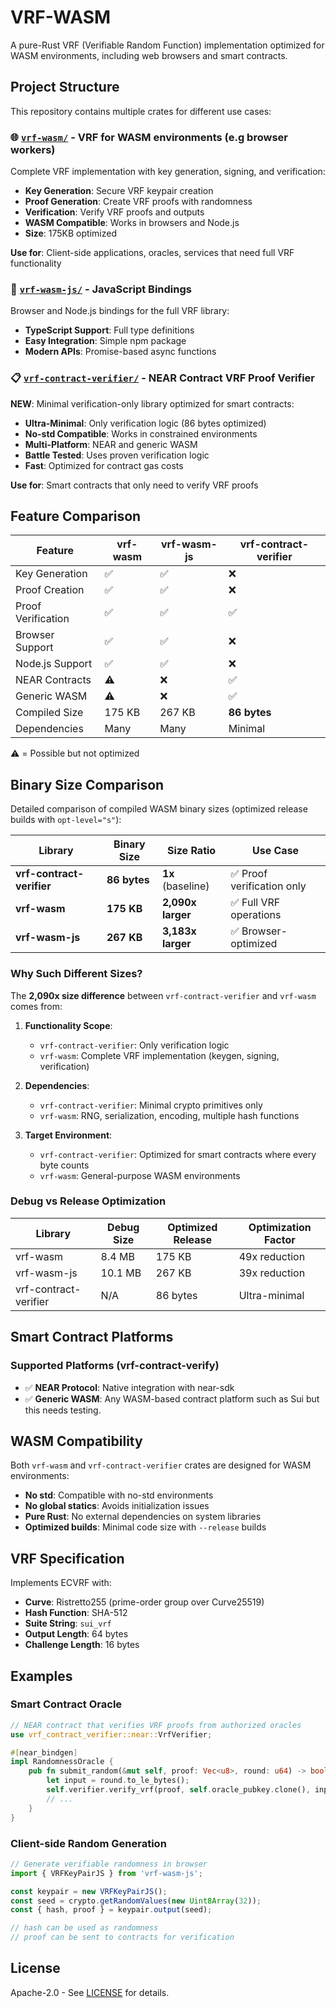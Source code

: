 # VRF-WASM

A pure-Rust VRF (Verifiable Random Function) implementation optimized for WASM environments, including web browsers and smart contracts.

## Project Structure

This repository contains multiple crates for different use cases:

### 🌐 [`vrf-wasm/`](./vrf-wasm/) - VRF for WASM environments (e.g browser workers)
Complete VRF implementation with key generation, signing, and verification:
- **Key Generation**: Secure VRF keypair creation
- **Proof Generation**: Create VRF proofs with randomness
- **Verification**: Verify VRF proofs and outputs
- **WASM Compatible**: Works in browsers and Node.js
- **Size**: 175KB optimized

**Use for**: Client-side applications, oracles, services that need full VRF functionality

### 🔗 [`vrf-wasm-js/`](./vrf-wasm-js/) - JavaScript Bindings
Browser and Node.js bindings for the full VRF library:
- **TypeScript Support**: Full type definitions
- **Easy Integration**: Simple npm package
- **Modern APIs**: Promise-based async functions

### 📋 [`vrf-contract-verifier/`](./vrf-contract-verifier/) - NEAR Contract VRF Proof Verifier
**NEW**: Minimal verification-only library optimized for smart contracts:
- **Ultra-Minimal**: Only verification logic (86 bytes optimized)
- **No-std Compatible**: Works in constrained environments
- **Multi-Platform**: NEAR and generic WASM
- **Battle Tested**: Uses proven verification logic
- **Fast**: Optimized for contract gas costs

**Use for**: Smart contracts that only need to verify VRF proofs


## Feature Comparison

| Feature | vrf-wasm | vrf-wasm-js | vrf-contract-verifier |
|---------|----------|-------------|---------------------|
| Key Generation | ✅ | ✅ | ❌ |
| Proof Creation | ✅ | ✅ | ❌ |
| Proof Verification | ✅ | ✅ | ✅ |
| Browser Support | ✅ | ✅ | ❌ |
| Node.js Support | ✅ | ✅ | ❌ |
| NEAR Contracts | ⚠️ | ❌ | ✅ |
| Generic WASM | ⚠️ | ❌ | ✅ |
| Compiled Size | 175 KB | 267 KB | **86 bytes** |
| Dependencies | Many | Many | Minimal |

⚠️ = Possible but not optimized

## Binary Size Comparison

Detailed comparison of compiled WASM binary sizes (optimized release builds with `opt-level="s"`):

| Library | Binary Size | Size Ratio | Use Case |
|---------|-------------|------------|----------|
| **vrf-contract-verifier** | **86 bytes** | **1x** (baseline) | ✅ Proof verification only |
| **vrf-wasm** | **175 KB** | **2,090x larger** | ✅ Full VRF operations |
| **vrf-wasm-js** | **267 KB** | **3,183x larger** | ✅ Browser-optimized |

### Why Such Different Sizes?

The **2,090x size difference** between `vrf-contract-verifier` and `vrf-wasm` comes from:

1. **Functionality Scope**:
   - `vrf-contract-verifier`: Only verification logic
   - `vrf-wasm`: Complete VRF implementation (keygen, signing, verification)

2. **Dependencies**:
   - `vrf-contract-verifier`: Minimal crypto primitives only
   - `vrf-wasm`: RNG, serialization, encoding, multiple hash functions

3. **Target Environment**:
   - `vrf-contract-verifier`: Optimized for smart contracts where every byte counts
   - `vrf-wasm`: General-purpose WASM environments

### Debug vs Release Optimization

| Library | Debug Size | Optimized Release | Optimization Factor |
|---------|------------|------------------|-------------------|
| vrf-wasm | 8.4 MB | 175 KB | 49x reduction |
| vrf-wasm-js | 10.1 MB | 267 KB | 39x reduction |
| vrf-contract-verifier | N/A | 86 bytes | Ultra-minimal |

## Smart Contract Platforms

### Supported Platforms (vrf-contract-verify)
- ✅ **NEAR Protocol**: Native integration with near-sdk
- ✅ **Generic WASM**: Any WASM-based contract platform such as Sui but this needs testing.


## WASM Compatibility

Both `vrf-wasm` and `vrf-contract-verifier` crates are designed for WASM environments:
- **No std**: Compatible with no-std environments
- **No global statics**: Avoids initialization issues
- **Pure Rust**: No external dependencies on system libraries
- **Optimized builds**: Minimal code size with `--release` builds

## VRF Specification

Implements ECVRF with:
- **Curve**: Ristretto255 (prime-order group over Curve25519)
- **Hash Function**: SHA-512
- **Suite String**: `sui_vrf`
- **Output Length**: 64 bytes
- **Challenge Length**: 16 bytes

## Examples

### Smart Contract Oracle
```rust
// NEAR contract that verifies VRF proofs from authorized oracles
use vrf_contract_verifier::near::VrfVerifier;

#[near_bindgen]
impl RandomnessOracle {
    pub fn submit_random(&mut self, proof: Vec<u8>, round: u64) -> bool {
        let input = round.to_le_bytes();
        self.verifier.verify_vrf(proof, self.oracle_pubkey.clone(), input.to_vec())
        // ...
    }
}
```

### Client-side Random Generation
```javascript
// Generate verifiable randomness in browser
import { VRFKeyPairJS } from 'vrf-wasm-js';

const keypair = new VRFKeyPairJS();
const seed = crypto.getRandomValues(new Uint8Array(32));
const { hash, proof } = keypair.output(seed);

// hash can be used as randomness
// proof can be sent to contracts for verification
```

## License

Apache-2.0 - See [LICENSE](LICENSE) for details.
